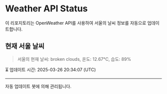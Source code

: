 
# Weather API Status

이 리포지토리는 OpenWeather API를 사용하여 서울의 날씨 정보를 자동으로 업데이트합니다.

## 현재 서울 날씨
> 서울의 현재 날씨: broken clouds, 온도: 12.67°C, 습도: 89%

⏳ 업데이트 시간: 2025-03-26 20:34:07 (UTC)

---
자동 업데이트 봇에 의해 관리됩니다.

